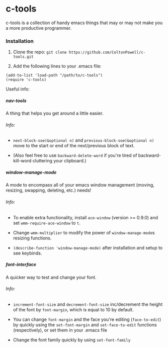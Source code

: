 # c-tools
c-tools is a collection of handy emacs things that may or may not make you a more productive programmer.

### Installation
1. Clone the repo:
`git clone https://github.com/ColtonPowell/c-tools.git`

2. Add the following lines to your .emacs file:
```
(add-to-list 'load-path "/path/to/c-tools")
(require 'c-tools)
```

Useful info:

##### nav-tools
A thing that helps you get around a little easier.

###### Info:
- `next-block-soe(&optional n)` and `previous-block-soe(&optional n)` move to the start or end of the next/previous block of text.

- (Also feel free to use `backward-delete-word` if you're tired of backward-kill-word cluttering your clipboard.)

##### window-manage-mode
A mode to encompass all of your emacs window management (moving, resizing, swapping, deleting, etc.) needs!

###### Info:
- To enable extra functionality, install `ace-window` (version >= 0.9.0) and set `wmm-require-ace-window` to `t`.

- Change `wmm-multiplier` to modify the power of `window-manage-mode`s resizing functions.

- `(describe-function 'window-manage-mode)` after installation and setup to see keybinds.

##### font-interface
A quicker way to test and change your font.

###### Info:
- `increment-font-size` and `decrement-font-size` inc/decrement the height of the font by `font-margin`, which is equal to 10 by default.

- You can change `font-margin` and the face you're editing (`face-to-edit`) by quickly using the `set-font-margin` and `set-face-to-edit` functions (respectively), or set them in your .emacs file

- Change the font family quickly by using `set-font-family`
    
    
